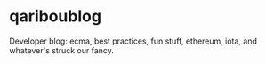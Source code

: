 # qariboublog
Developer blog: ecma, best practices, fun stuff, ethereum, iota, and whatever's struck our fancy.
